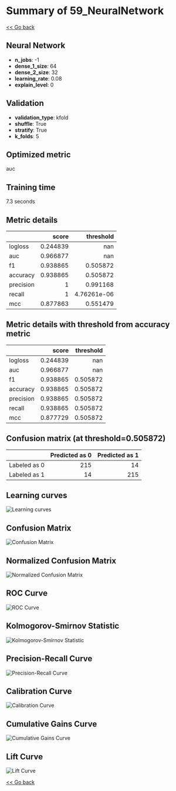 # Summary of 59_NeuralNetwork

[<< Go back](../README.md)


## Neural Network
- **n_jobs**: -1
- **dense_1_size**: 64
- **dense_2_size**: 32
- **learning_rate**: 0.08
- **explain_level**: 0

## Validation
 - **validation_type**: kfold
 - **shuffle**: True
 - **stratify**: True
 - **k_folds**: 5

## Optimized metric
auc

## Training time

7.3 seconds

## Metric details
|           |    score |     threshold |
|:----------|---------:|--------------:|
| logloss   | 0.244839 | nan           |
| auc       | 0.966877 | nan           |
| f1        | 0.938865 |   0.505872    |
| accuracy  | 0.938865 |   0.505872    |
| precision | 1        |   0.991168    |
| recall    | 1        |   4.76261e-06 |
| mcc       | 0.877863 |   0.551479    |


## Metric details with threshold from accuracy metric
|           |    score |   threshold |
|:----------|---------:|------------:|
| logloss   | 0.244839 |  nan        |
| auc       | 0.966877 |  nan        |
| f1        | 0.938865 |    0.505872 |
| accuracy  | 0.938865 |    0.505872 |
| precision | 0.938865 |    0.505872 |
| recall    | 0.938865 |    0.505872 |
| mcc       | 0.877729 |    0.505872 |


## Confusion matrix (at threshold=0.505872)
|              |   Predicted as 0 |   Predicted as 1 |
|:-------------|-----------------:|-----------------:|
| Labeled as 0 |              215 |               14 |
| Labeled as 1 |               14 |              215 |

## Learning curves
![Learning curves](learning_curves.png)
## Confusion Matrix

![Confusion Matrix](confusion_matrix.png)


## Normalized Confusion Matrix

![Normalized Confusion Matrix](confusion_matrix_normalized.png)


## ROC Curve

![ROC Curve](roc_curve.png)


## Kolmogorov-Smirnov Statistic

![Kolmogorov-Smirnov Statistic](ks_statistic.png)


## Precision-Recall Curve

![Precision-Recall Curve](precision_recall_curve.png)


## Calibration Curve

![Calibration Curve](calibration_curve_curve.png)


## Cumulative Gains Curve

![Cumulative Gains Curve](cumulative_gains_curve.png)


## Lift Curve

![Lift Curve](lift_curve.png)



[<< Go back](../README.md)
